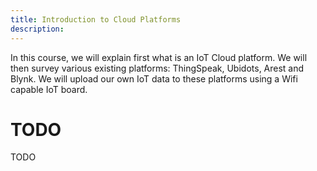 ```yaml
---
title: Introduction to Cloud Platforms
description:
---
```


In this course, we will explain first what is an IoT Cloud platform. We will then survey various existing platforms: ThingSpeak, Ubidots, Arest and Blynk. We will upload our own IoT data to these platforms using a Wifi capable IoT board.

# TODO

TODO